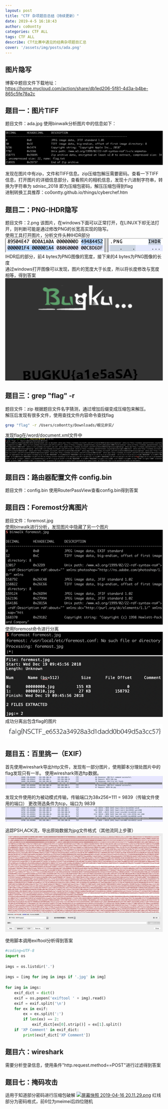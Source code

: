 ```yaml
---
layout: post
title: "CTF 杂项题目总结（持续更新）" 
date: 2019-4-5 16:18:43
author: co0ontty
categories: CTF ALL
tags: CTF ALL
describe: CTf比赛中遇见的经典杂项题目汇总
cover: '/assets/img/posts/ada.png'
---
```


## 图片隐写

博客中题目文件下载地址：  
https://home.mycloud.com/action/share/db1ed206-5f81-4d3a-b4be-865c5fe78a2c  

## 题目一：图片TIFF

题目文件：ada.jpg
使用binwalk分析图片中的信息如下：

![avatar](/assets/img/posts/ada.png)  

发现在图片中有zip，文件和TIFF信息。zip压缩包解压需要密码。查看一下TIFF信息，打开图片的详细信息部分，查看照片的相机信息，发现十六进制字符串，转换为字符串为 sdnisc_2018 即为压缩包密码，解压压缩包得到flag   
进制转换工具推荐：co0ontty.github.io/things/cyberchef.htm  

## 题目二：PNG-IHDR隐写

题目文件：2.png
该图片，在windows下面可以正常打开，在LINUX下却无法打开，则判断可能是通过修改PNG的长宽高实现的隐写。  
使用工具打开图片，分析文件头种IHDR部分  
![avatar](/assets/img/posts/PNG-IHDR.png)   
IHDR后的部分，前4 bytes为PNG图像的宽度，接下来的4 bytes为PNG图像的长度  
通过windows打开图像可以发现，图片的宽度大于长度，所以将长度修改与宽度相等，得到答案  
![avatar](/assets/img/posts/PNG-IHDR2.png)   

## 题目三：grep "flag" -r

题目文件：zip
根据题目文件名字猜测，通过增加后缀变成压缩包来解压。  
解压后发现有很多文件，使用查找文件内容命令查找flag  

```sh
grep "flag" -r /Users/co0ontty/Downloads/眼见非实/
```

发现flag在/word/document.xml文件中  
![avatar](/assets/img/posts/grepflag.png)   

## 题目四：路由器配置文件 config.bin

题目文件：config.bin
使用RouterPassView查看config.bin得到答案  

## 题目四：Foremost分离图片

题目文件：foremost.jpg  
使用binwalk进行分析，发现图片中隐藏了另一个图片
![avatar](/assets/img/posts/foremost-1.png)   
使用foremost命令进行分离  
![avatar](/assets/img/posts/foremost-2.png)  
![avatar](/assets/img/posts/foremost-3.png)  
成功分离出包含flag的图片  
![avatar](/assets/img/posts/foremost-4.png)

## 题目五：百里挑一（EXIF）

首先使用wireshark导出http文件，发现有一部分图片，使用脚本分理处图片中的flag发现只有一半。
 使用wireshark筛选ftp数据。
 ![avatar](/assets/img/posts/ah-1.png)

发现文件使用的为被动模式传输，传输端口为38x256+111 = 9839（传输文件使用的端口）
 更改筛选条件为tcp，端口为 9839
 ![avatar](/assets/img/posts/ah-2.png)

追踪PSH,ACK流，导出原始数据为jpg文件格式（其他流同上步骤）
 ![avatar](/assets/img/posts/ah-4.png)

使用脚本调用exiftool分析得到答案

```python
#coding=UTF-8
import os

imgs = os.listdir('.')

imgs = [img for img in imgs if '.jpg' in img]

for img in imgs:
    exif_dict = dict()
    exif = os.popen('exiftool ' + img).read()
    exif = exif.split('\n')
    for ex in exif:
        ex = ex.split(':')
        if len(ex) == 2:
            exif_dict[ex[0].strip()] = ex[1].split()
    if 'XP Comment' in exif_dict:
        print(exif_dict['XP Comment'])
```

## 题目六：wireshark

需要分析登录信息，使用条件"http.request.method==POST"进行过滤得到答案  

## 题目七：掩码攻击  
适用于知道部分密码进行压缩包破解
[![屏幕快照 2019-04-16 20.11.29.png](https://i.loli.net/2019/04/16/5cb5c6883e32e.png)](https://i.loli.net/2019/04/16/5cb5c6883e32e.png)
红线部分为密码格式，前6位为meimei后四位随机
